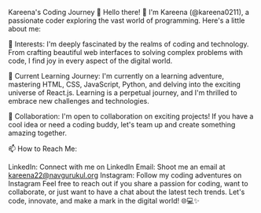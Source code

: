 Kareena's Coding Journey 🚀
Hello there! 👋 I'm Kareena (@kareena0211), a passionate coder exploring the vast world of programming. Here's a little about me:

👀 Interests: I'm deeply fascinated by the realms of coding and technology. From crafting beautiful web interfaces to solving complex problems with code, I find joy in every aspect of the digital world.

🌱 Current Learning Journey: I'm currently on a learning adventure, mastering HTML, CSS, JavaScript, Python, and delving into the exciting universe of React.js. Learning is a perpetual journey, and I'm thrilled to embrace new challenges and technologies.

💞️ Collaboration: I'm open to collaboration on exciting projects! If you have a cool idea or need a coding buddy, let's team up and create something amazing together.

📫 How to Reach Me:

LinkedIn: Connect with me on LinkedIn
Email: Shoot me an email at kareena22@navgurukul.org
Instagram: Follow my coding adventures on Instagram
Feel free to reach out if you share a passion for coding, want to collaborate, or just want to have a chat about the latest tech trends. Let's code, innovate, and make a mark in the digital world! 🌐💻✨






